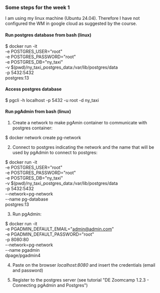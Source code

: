 ### Some steps for the week 1

I am using my linux machine (Ubuntu 24.04). Therefore I have not configured the WM in google cloud as suggested by the course.

#### Run postgres database from bash (linux)

$ docker run -it \
 -e POSTGRES_USER="root" \
 -e POSTGRES_PASSWORD="root" \
 -e POSTGRES_DB="ny_taxi" \
 -v $(pwd)/ny_taxi_postgres_data:/var/lib/postgres/data \
 -p 5432:5432 \
 postgres:13

#### Access postgres database

$ pgcli -h localhost -p 5432 -u root -d ny_taxi

#### Run pgAdmin from bash (linux)

1. Create a network to make pgAmin container 
to communicate with postgres container:

$ docker network create pg-network

2. Connect to postgres indicating the network and the name that will
   be used by pgAdmin to connect to postgres:

$ docker run -it \
    -e POSTGRES_USER="root" \
    -e POSTGRES_PASSWORD="root" \
    -e POSTGRES_DB="ny_taxi" \
    -v $(pwd)/ny_taxi_postgres_data:/var/lib/postgres/data \
    -p 5432:5432 \
    --network=pg-network \
    --name pg-database \
 postgres:13

 3. Run pgAdmin:

$ docker run -it \
    -e PGADMIN_DEFAULT_EMAIL="admin@admin.com" \
    -e PGADMIN_DEFAULT_PASSWORD="root" \
    -p 8080:80 \
    --network=pg-network \
    --name pgadmin \
  dpage/pgadmin4  

4. Paste on the browser *localhost:8080* and insert 
the credentials (email and password)  

5. Register to the postgres server
    (see tutorial "DE Zoomcamp 1.2.3 - Connecting pgAdmin and Postgres")